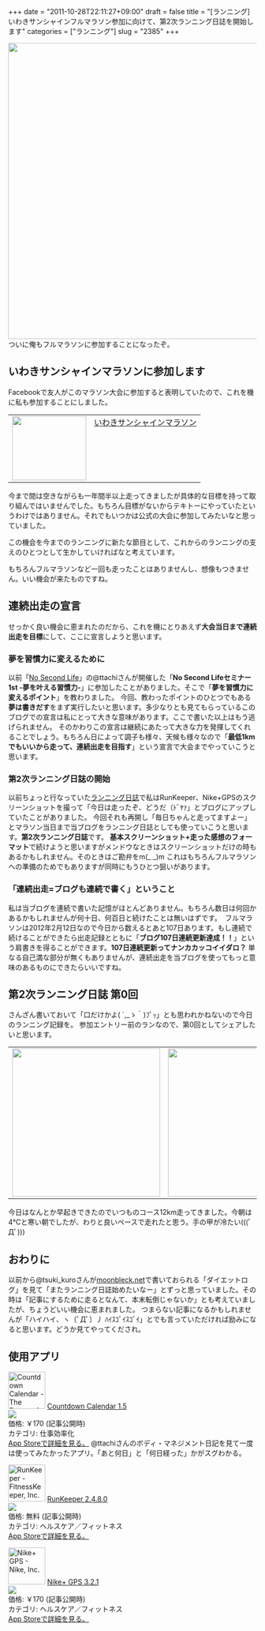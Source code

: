 +++
date = "2011-10-28T22:11:27+09:00"
draft = false
title = "[ランニング]いわきサンシャインフルマラソン参加に向けて、第2次ランニング日誌を開始します"
categories = ["ランニング"]
slug = "2385"
+++

<a href="http://knk-n.com/images/2011/10/0011.jpg"><img class="articleImg" src="http://knk-n.com/images/2011/10/0011.jpg" alt="" width="600" height="auto"/></a>
ついに俺もフルマラソンに参加することになったぞ。<!--more--><h2>いわきサンシャインマラソンに参加します</h2>
Facebookで友人がこのマラソン大会に参加すると表明していたので、これを機に私も参加することにしました。

<table border="0"><td valign="top" width="150"><a href="http://www.iwaki-marathon.jp/" target="_blank"><img src="http://capture.heartrails.com/150x130/shadow?http://www.iwaki-marathon.jp/" alt="" width="150" height="130" /></a></td><td valign="top"><a  href="http://www.iwaki-marathon.jp/" target="_blank">いわきサンシャインマラソン</a><a href="http://b.hatena.ne.jp/entry/http://www.iwaki-marathon.jp/" target="_blank"><img src="http://b.hatena.ne.jp/entry/image/http://www.iwaki-marathon.jp/" alt="" /></a></td></table>

今まで間は空きながらも一年間半以上走ってきましたが具体的な目標を持って取り組んではいませんでした。もちろん目標がないからテキトーにやっていたというわけではありません。それでもいつかは公式の大会に参加してみたいなと思っていました。

この機会を今までのランニングに新たな節目として、これからのランニングの支えのひとつとして生かしていければなと考えています。

もちろんフルマラソンなど一回も走ったことはありませんし、想像もつきません。いい機会が来たものですね。

<h2>連続出走の宣言</h2>
せっかく良い機会に恵まれたのだから、これを機にとりあえず<strong>大会当日まで連続出走を目標</strong>にして、ここに宣言しようと思います。

<h3>夢を習慣力に変えるために</h3>
以前「<a href="http://ttcbn.net/no_second_life/" target="_blank">No Second Life</a>」の@ttachiさんが開催した「<strong>No Second Lifeセミナー1st -夢を叶える習慣力-</strong>」に参加したことがありました。そこで「<strong>夢を習慣力に変えるポイント</strong>」を教わりました。
今回、教わったポイントのひとつでもある<strong>夢は書きだす</strong>をまず実行したいと思います。多少なりとも見てもらっているこのブログでの宣言は私にとって大きな意味があります。ここで書いた以上はもう逃げられません。
そのかわりこの宣言は継続にあたって大きな力を発揮してくれることでしょう。もちろん日によって調子も様々、天候も様々なので「<strong>最低1kmでもいいから走って、連続出走を目指す</strong>」という宣言で大会までやっていこうと思います。
<h3>第2次ランニング日誌の開始</h3>
以前ちょっと行なっていた<a href="http://knk-n.com/tag/running-diary/" target="_blank">ランニング日誌</a>で私はRunKeeper、Nike+GPSのスクリーンショットを撮って「今日は走ったぞ、どうだ（ﾄﾞﾔｧ」とブログにアップしていたことがありました。
今回それも再開し「毎日ちゃんと走ってますよー」とマラソン当日まで当ブログをランニング日誌としても使っていこうと思います。<strong>第2次ランニング日誌</strong>です。
<strong>基本スクリーンショット+走った感想のフォーマット</strong>で続けようと思いますがメンドウなときはスクリーンショットだけの時もあるかもしれません。そのときはご勘弁をm(_ _)m
これはもちろんフルマラソンへの準備のためでもありますが同時にもうひとつ狙いがあります。
<h3>「連続出走=ブログも連続で書く」ということ</h3>
私は当ブログを連続で書いた記憶がほとんどありません。もちろん数日は何回かあるかもしれませんが何十日、何百日と続けたことは無いはずです。
<a href="http://knk-n.com/images/2011/10/skitched-20111028-214528.jpg"><img class="articleImg" src="http://knk-n.com/images/2011/10/skitched-20111028-214528.jpg" alt="" width="" height=""/></a>
フルマラソンは2012年2月12日なので今日から数えるとあと107日あります。もし連続で続けることができたら出走記録とともに「<strong>ブログ107日連続更新達成！！</strong>」という肩書きを得ることができます。<strong>107日連続更新ってナンカカッコイイダロ？</strong>
単なる自己満な部分が無くもありませんが、連続出走を当ブログを使ってもっと意味のあるものにできたらいいですね。

<h2>第2次ランニング日誌 第0回</h2>
さんざん書いておいて「口だけかよ( ´,_ゝ｀)ﾌﾟｯ」とも思われかねないので今日のランニング記録を。
参加エントリー前のランなので、第0回としてシェアしたいと思います。
<table>
<tr>
<td>
<a href="http://knk-n.com/images/2011/10/IMG_4743.jpg"><img class="articleImg" src="http://knk-n.com/images/2011/10/IMG_4743.jpg" alt="" width="300" height="auto"/></a>
</td>
<td>
<a href="http://knk-n.com/images/2011/10/IMG_4744.jpg"><img class="articleImg" src="http://knk-n.com/images/2011/10/IMG_4744.jpg" alt="" width="300" height="auto"/></a>
</td>
</tr>
</table>
今日はなんとか早起きできたのでいつものコース12km走ってきました。今朝は4℃と寒い朝でしたが、わりと良いペースで走れたと思う。手の甲が冷たい(((ﾟДﾟ)))
<h2>おわりに</h2>
以前から@tsuki_kuroさんが<a href="http://moonbleck.net" target="_blank">moonbleck.net</a>で書いておられる「ダイエットログ」を見て「またランニング日誌始めたいなー」とずっと思っていました。その時は「記事にするために走るとなんて、本末転倒じゃないか」とも考えていましたが、ちょうどいい機会に恵まれました。
つまらない記事になるかもしれませんが「ハイハイ、ヽ〔ﾟДﾟ〕丿 ﾊｲｽｺﾞｲｽｺﾞｲ」とでも言っていただければ励みになると思います。どうか見てやってくだされ。
<h2>使用アプリ</h2>
<a href="http://itunes.apple.com/jp/app/countdown-calendar/id311396436?mt=8&uo=4" target="new"><img class="appstorehelper_appicn" width="75" height="75" src="http://a3.mzstatic.com/us/r1000/056/Purple/66/3d/3e/mzi.mfbhhljd.jpg" alt="Countdown Calendar - The Future of Pinball, LLC"></a>
<a href="http://itunes.apple.com/jp/app/countdown-calendar/id311396436?mt=8&uo=4" target="new">Countdown Calendar 1.5</a><br>
<a href="http://itunes.apple.com/jp/app/countdown-calendar/id311396436?mt=8&uo=4" target="itunes_store"><img class="appstorehelper_icn" src="http://ax.phobos.apple.com.edgesuite.net/ja_jp/images/web/linkmaker/badge_appstore-sm.gif" ></a><br>
価格: &#65509;170 (記事公開時)<br>
カテゴリ: 仕事効率化<br>
<a href="http://itunes.apple.com/jp/app/countdown-calendar/id311396436?mt=8&uo=4" target="new">App Storeで詳細を見る。</a>
@ttachiさんのボディ・マネジメント日記を見て一度は使ってみたかったアプリ。「あと何日」と「何日経った」かがスグわかる。

<a href="http://itunes.apple.com/jp/app/runkeeper/id300235330?mt=8&uo=4" target="new"><img class="appstorehelper_appicn" width="75" height="75" src="http://a3.mzstatic.com/us/r1000/103/Purple/06/ce/61/mzl.znawhtxu.jpg" alt="RunKeeper - FitnessKeeper, Inc."></a>
<a href="http://itunes.apple.com/jp/app/runkeeper/id300235330?mt=8&uo=4" target="new">RunKeeper 2.4.8.0</a><br>
<a href="http://itunes.apple.com/jp/app/runkeeper/id300235330?mt=8&uo=4" target="itunes_store"><img class="appstorehelper_icn" src="http://ax.phobos.apple.com.edgesuite.net/ja_jp/images/web/linkmaker/badge_appstore-sm.gif" ></a><br>
価格: 無料 (記事公開時)<br>
カテゴリ: ヘルスケア／フィットネス<br>
<a href="http://itunes.apple.com/jp/app/runkeeper/id300235330?mt=8&uo=4" target="new">App Storeで詳細を見る。</a>

<a href="http://itunes.apple.com/jp/app/nike-gps/id387771637?mt=8&uo=4" target="new"><img class="appstorehelper_appicn" width="75" height="75" src="http://a5.mzstatic.com/us/r1000/119/Purple/65/17/c0/mzl.xfbkswei.png" alt="Nike+ GPS - Nike, Inc."></a>
<a href="http://itunes.apple.com/jp/app/nike-gps/id387771637?mt=8&uo=4" target="new">Nike+ GPS 3.2.1</a><br>
<a href="http://itunes.apple.com/jp/app/nike-gps/id387771637?mt=8&uo=4" target="itunes_store"><img class="appstorehelper_icn" src="http://ax.phobos.apple.com.edgesuite.net/ja_jp/images/web/linkmaker/badge_appstore-sm.gif" ></a><br>
価格: &#65509;170 (記事公開時)<br>
カテゴリ: ヘルスケア／フィットネス<br>
<a href="http://itunes.apple.com/jp/app/nike-gps/id387771637?mt=8&uo=4" target="new">App Storeで詳細を見る。</a>
